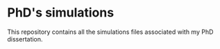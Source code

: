 # PhD's simulations
This repository contains all the simulations files associated with my PhD dissertation.
